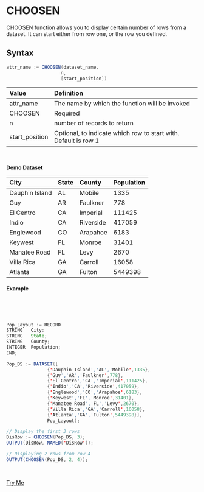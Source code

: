 # CHOOSEN

CHOOSEN function allows you to display certain number of rows from a dataset. It can start either from row one, or the row you defined. 

## Syntax

```java
attr_name := CHOOSEN(dataset_name,
                    n,
                    [start_position])
```

|Value|Definition|
|:----|:---------|
attr_name | The name by which the function will be invoked
CHOOSEN | Required
n | number of records to return
start_position |  Optional, to indicate which row to start with. Default is row 1


<br>

**Demo Dataset**

|City|State|County|Population|
|:----|:---|:---|:----|
Dauphin Island |AL|Mobile|1335
Guy|AR|Faulkner|778
El Centro|CA|Imperial|111425
Indio|CA|Riverside|417059
Englewood|CO|Arapahoe|6183
Keywest|FL|Monroe|31401
Manatee Road|FL|Levy|2670
Villa Rica|GA|Carroll|16058
Atlanta|GA|Fulton|5449398

#### Example

<br>
<pre id="ChoosnExp_1">

```java
Pop_Layout := RECORD
STRING   City;
STRING   State;
STRING   County;
INTEGER  Population;
END;

Pop_DS := DATASET([
               {'Dauphin Island','AL','Mobile',1335},
               {'Guy','AR','Faulkner',778},
               {'El Centro','CA','Imperial',111425},
               {'Indio','CA','Riverside',417059},
               {'Englewood','CO','Arapahoe',6183},
               {'Keywest','FL','Monroe',31401},
               {'Manatee Road','FL','Levy',2670},
               {'Villa Rica','GA','Carroll',16058},
               {'Atlanta','GA','Fulton',5449398}],
               Pop_Layout);

// Display the first 3 rows
DisRow := CHOOSEN(Pop_DS, 3);
OUTPUT(DisRow, NAMED('DisRow'));

// Displaying 2 rows from row 4
OUTPUT(CHOOSEN(Pop_DS, 2, 4));
```
</pre>

<a class="trybutton" href="javascript:OpenECLEditor(['ChoosnExp_1'])"> Try Me </a>

